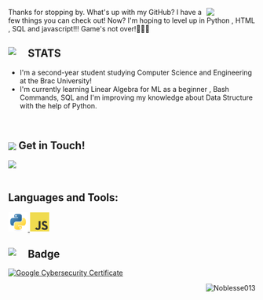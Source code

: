 <p> 
<img align="right" src='https://github.com/Noblesse013/Noblesse013/assets/155657140/575848be-fa14-43ef-a653-965658f065c4' width="100px">
    Thanks for stopping by. What's up with my GitHub? I have a few things you can 
    check out! Now? I'm hoping to level up in Python , HTML , SQL and javascript!!! Game's not over!😵‍💫🔁 

## <img align="left" src="https://github.com/Noblesse013/Noblesse013/assets/155657140/071b8282-4830-46c5-ad75-0f8f0d62c6de" width="40px"> STATS 
- I'm a second-year student studying Computer Science and Engineering at the Brac University!
- I'm currently learning  Linear Algebra for ML as a beginner , Bash Commands, SQL  and I'm improving my knowledge about Data Structure with the help of Python.
<p /> 
<br clear="left"/>

## <img align="center" src="https://github.com/Noblesse013/Noblesse013/assets/155657140/2b802d2e-5389-457d-93f6-da3c30e4f232" width="40px"> Get in Touch! </a>

<a href="https://www.linkedin.com/in/mehreen-mallick-fiona-6b0b87251/"></a>
<img align="left" src="https://user-images.githubusercontent.com/65576812/183569542-480ab1ee-9e98-4cd9-a60a-23919be2feb4.png" width="150px">
<br></br>

## Languages and Tools:

<p align="left"> <a href="https://www.python.org" target="_blank" rel="noreferrer"> <img src="https://raw.githubusercontent.com/devicons/devicon/master/icons/python/python-original.svg" alt="python" width="40" height="40"/> </a> 
<a href="https://developer.mozilla.org/en-US/docs/Web/JavaScript" target="_blank" rel="noreferrer"> <img src="https://raw.githubusercontent.com/devicons/devicon/master/icons/javascript/javascript-original.svg" alt="javascript" width="40" height="40"/> </a></p>

## <img align="left" src="https://user-images.githubusercontent.com/65576812/180335476-afb779d0-4032-4e60-9f4d-d1c3e849db2c.png" width="40px">Badge
  <a href="https://www.credly.com/badges/2e2dd4d4-3042-4d5b-bb5a-afd28d91bd36/public_url">
    <img src="https://github.com/Noblesse013/Noblesse013/assets/155657140/54ba77c1-1c61-42ca-9414-513984cb3a31" alt="Google Cybersecurity Certificate" width="100"/>
  </a>

<!--- 
30NitesOfCode:
  [Check out my progress!](https://www.codedex.io/@mehreenma52441/30-nites-of-code)  
  ![@mehreenma52441 #30NitesOfCode](https://www.codedex.io/api/petStatus?user=mehreenma52441)
--->

<p align="right"> <img src="https://komarev.com/ghpvc/?username=Noblesse013&label=Goldberg%20views&color=f1495c&style=transparent" alt="Noblesse013" /> </p>




<!---
Noblesse013/Noblesse013 is a ✨ special ✨ repository because its `README.md` (this file) appears on your GitHub profile.
You can click the Preview link to take a look at your changes.

--->
